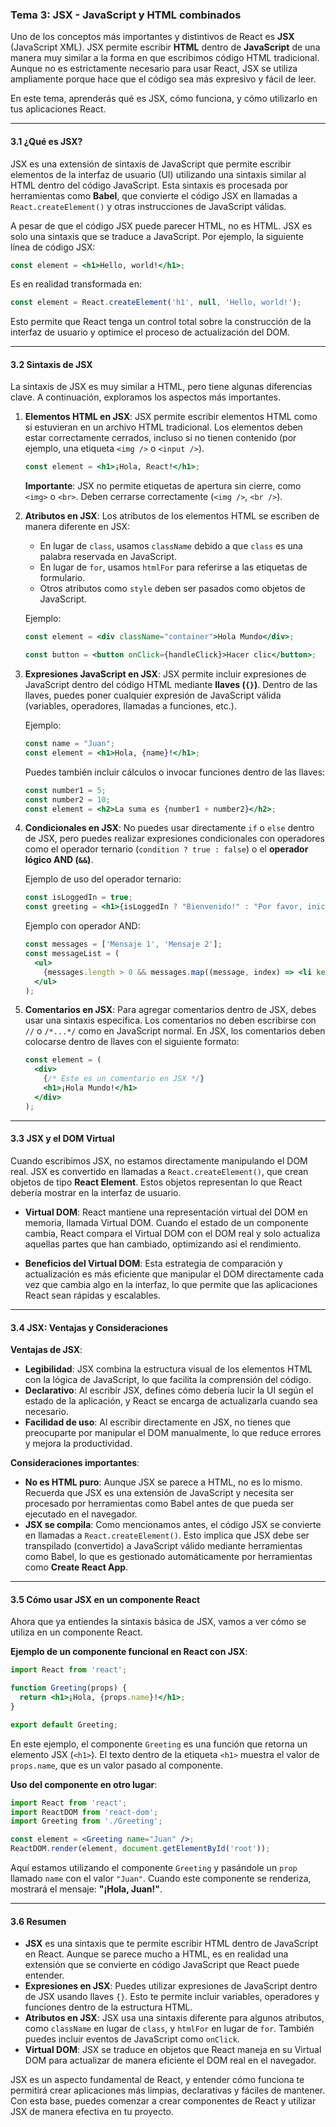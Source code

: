 ### **Tema 3: JSX - JavaScript y HTML combinados**

Uno de los conceptos más importantes y distintivos de React es **JSX** (JavaScript XML). JSX permite escribir **HTML** dentro de **JavaScript** de una manera muy similar a la forma en que escribimos código HTML tradicional. Aunque no es estrictamente necesario para usar React, JSX se utiliza ampliamente porque hace que el código sea más expresivo y fácil de leer.

En este tema, aprenderás qué es JSX, cómo funciona, y cómo utilizarlo en tus aplicaciones React.

---

#### **3.1 ¿Qué es JSX?**

JSX es una extensión de sintaxis de JavaScript que permite escribir elementos de la interfaz de usuario (UI) utilizando una sintaxis similar al HTML dentro del código JavaScript. Esta sintaxis es procesada por herramientas como **Babel**, que convierte el código JSX en llamadas a `React.createElement()` y otras instrucciones de JavaScript válidas.

A pesar de que el código JSX puede parecer HTML, no es HTML. JSX es solo una sintaxis que se traduce a JavaScript. Por ejemplo, la siguiente línea de código JSX:

```jsx
const element = <h1>Hello, world!</h1>;
```

Es en realidad transformada en:

```javascript
const element = React.createElement('h1', null, 'Hello, world!');
```

Esto permite que React tenga un control total sobre la construcción de la interfaz de usuario y optimice el proceso de actualización del DOM.

---

#### **3.2 Sintaxis de JSX**

La sintaxis de JSX es muy similar a HTML, pero tiene algunas diferencias clave. A continuación, exploramos los aspectos más importantes.

1. **Elementos HTML en JSX**:
   JSX permite escribir elementos HTML como si estuvieran en un archivo HTML tradicional. Los elementos deben estar correctamente cerrados, incluso si no tienen contenido (por ejemplo, una etiqueta `<img />` o `<input />`).

   ```jsx
   const element = <h1>¡Hola, React!</h1>;
   ```

   **Importante**: JSX no permite etiquetas de apertura sin cierre, como `<img>` o `<br>`. Deben cerrarse correctamente (`<img />`, `<br />`).

2. **Atributos en JSX**:
   Los atributos de los elementos HTML se escriben de manera diferente en JSX:

   - En lugar de `class`, usamos `className` debido a que `class` es una palabra reservada en JavaScript.
   - En lugar de `for`, usamos `htmlFor` para referirse a las etiquetas de formulario.
   - Otros atributos como `style` deben ser pasados como objetos de JavaScript.

   Ejemplo:
   ```jsx
   const element = <div className="container">Hola Mundo</div>;
   ```

   ```jsx
   const button = <button onClick={handleClick}>Hacer clic</button>;
   ```

3. **Expresiones JavaScript en JSX**:
   JSX permite incluir expresiones de JavaScript dentro del código HTML mediante **llaves (`{}`)**. Dentro de las llaves, puedes poner cualquier expresión de JavaScript válida (variables, operadores, llamadas a funciones, etc.).

   Ejemplo:
   ```jsx
   const name = "Juan";
   const element = <h1>Hola, {name}!</h1>;
   ```

   Puedes también incluir cálculos o invocar funciones dentro de las llaves:
   ```jsx
   const number1 = 5;
   const number2 = 10;
   const element = <h2>La suma es {number1 + number2}</h2>;
   ```

4. **Condicionales en JSX**:
   No puedes usar directamente `if` o `else` dentro de JSX, pero puedes realizar expresiones condicionales con operadores como el operador ternario (`condition ? true : false`) o el **operador lógico AND (`&&`)**.

   Ejemplo de uso del operador ternario:
   ```jsx
   const isLoggedIn = true;
   const greeting = <h1>{isLoggedIn ? "Bienvenido!" : "Por favor, inicia sesión"}</h1>;
   ```

   Ejemplo con operador AND:
   ```jsx
   const messages = ['Mensaje 1', 'Mensaje 2'];
   const messageList = (
     <ul>
       {messages.length > 0 && messages.map((message, index) => <li key={index}>{message}</li>)}
     </ul>
   );
   ```

5. **Comentarios en JSX**:
   Para agregar comentarios dentro de JSX, debes usar una sintaxis específica. Los comentarios no deben escribirse con `//` o `/*...*/` como en JavaScript normal. En JSX, los comentarios deben colocarse dentro de llaves con el siguiente formato:

   ```jsx
   const element = (
     <div>
       {/* Este es un comentario en JSX */}
       <h1>¡Hola Mundo!</h1>
     </div>
   );
   ```

---

#### **3.3 JSX y el DOM Virtual**

Cuando escribimos JSX, no estamos directamente manipulando el DOM real. JSX es convertido en llamadas a `React.createElement()`, que crean objetos de tipo **React Element**. Estos objetos representan lo que React debería mostrar en la interfaz de usuario.

- **Virtual DOM**: React mantiene una representación virtual del DOM en memoria, llamada Virtual DOM. Cuando el estado de un componente cambia, React compara el Virtual DOM con el DOM real y solo actualiza aquellas partes que han cambiado, optimizando así el rendimiento.

- **Beneficios del Virtual DOM**: Esta estrategia de comparación y actualización es más eficiente que manipular el DOM directamente cada vez que cambia algo en la interfaz, lo que permite que las aplicaciones React sean rápidas y escalables.

---

#### **3.4 JSX: Ventajas y Consideraciones**

**Ventajas de JSX**:
- **Legibilidad**: JSX combina la estructura visual de los elementos HTML con la lógica de JavaScript, lo que facilita la comprensión del código.
- **Declarativo**: Al escribir JSX, defines cómo debería lucir la UI según el estado de la aplicación, y React se encarga de actualizarla cuando sea necesario.
- **Facilidad de uso**: Al escribir directamente en JSX, no tienes que preocuparte por manipular el DOM manualmente, lo que reduce errores y mejora la productividad.

**Consideraciones importantes**:
- **No es HTML puro**: Aunque JSX se parece a HTML, no es lo mismo. Recuerda que JSX es una extensión de JavaScript y necesita ser procesado por herramientas como Babel antes de que pueda ser ejecutado en el navegador.
- **JSX se compila**: Como mencionamos antes, el código JSX se convierte en llamadas a `React.createElement()`. Esto implica que JSX debe ser transpilado (convertido) a JavaScript válido mediante herramientas como Babel, lo que es gestionado automáticamente por herramientas como **Create React App**.

---

#### **3.5 Cómo usar JSX en un componente React**

Ahora que ya entiendes la sintaxis básica de JSX, vamos a ver cómo se utiliza en un componente React.

**Ejemplo de un componente funcional en React con JSX**:

```jsx
import React from 'react';

function Greeting(props) {
  return <h1>¡Hola, {props.name}!</h1>;
}

export default Greeting;
```

En este ejemplo, el componente `Greeting` es una función que retorna un elemento JSX (`<h1>`). El texto dentro de la etiqueta `<h1>` muestra el valor de `props.name`, que es un valor pasado al componente.

**Uso del componente en otro lugar**:

```jsx
import React from 'react';
import ReactDOM from 'react-dom';
import Greeting from './Greeting';

const element = <Greeting name="Juan" />;
ReactDOM.render(element, document.getElementById('root'));
```

Aquí estamos utilizando el componente `Greeting` y pasándole un `prop` llamado `name` con el valor `"Juan"`. Cuando este componente se renderiza, mostrará el mensaje: **"¡Hola, Juan!"**.

---

#### **3.6 Resumen**

- **JSX** es una sintaxis que te permite escribir HTML dentro de JavaScript en React. Aunque se parece mucho a HTML, es en realidad una extensión que se convierte en código JavaScript que React puede entender.
- **Expresiones en JSX**: Puedes utilizar expresiones de JavaScript dentro de JSX usando llaves `{}`. Esto te permite incluir variables, operadores y funciones dentro de la estructura HTML.
- **Atributos en JSX**: JSX usa una sintaxis diferente para algunos atributos, como `className` en lugar de `class`, y `htmlFor` en lugar de `for`. También puedes incluir eventos de JavaScript como `onClick`.
- **Virtual DOM**: JSX se traduce en objetos que React maneja en su Virtual DOM para actualizar de manera eficiente el DOM real en el navegador.

JSX es un aspecto fundamental de React, y entender cómo funciona te permitirá crear aplicaciones más limpias, declarativas y fáciles de mantener. Con esta base, puedes comenzar a crear componentes de React y utilizar JSX de manera efectiva en tu proyecto.